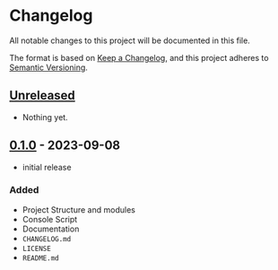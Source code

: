 # Changelog

All notable changes to this project will be documented in this file.

The format is based on [Keep a Changelog], and this project adheres to [Semantic Versioning].

## [Unreleased]

- Nothing yet.

## [0.1.0] - 2023-09-08

- initial release

### Added

- Project Structure and modules
- Console Script
- Documentation
- `CHANGELOG.md`
- `LICENSE`
- `README.md`

<!-- Links -->
[keep a changelog]: https://keepachangelog.com/en/1.1.0/
[semantic versioning]: https://semver.org

<!-- Versions -->
[unreleased]: https://github.com/hasansezertasan/hwid/compare/0.1.0...HEAD
[0.1.0]: https://github.com/hasansezertasan/hwid/releases/tag/0.1.0
